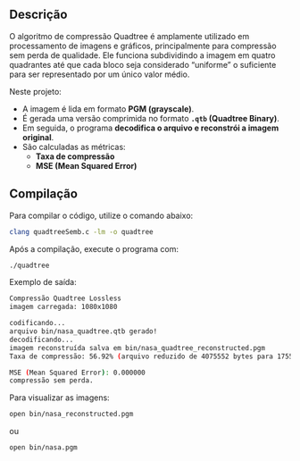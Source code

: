 ## Descrição

O algoritmo de compressão Quadtree é amplamente utilizado em processamento de imagens e gráficos, principalmente para compressão sem perda de qualidade.
Ele funciona subdividindo a imagem em quatro quadrantes até que cada bloco seja considerado “uniforme” o suficiente para ser representado por um único valor médio.

Neste projeto:

- A imagem é lida em formato **PGM (grayscale)**.  
- É gerada uma versão comprimida no formato **`.qtb` (Quadtree Binary)**.  
- Em seguida, o programa **decodifica o arquivo e reconstrói a imagem original**.  
- São calculadas as métricas:
  - **Taxa de compressão**
  - **MSE (Mean Squared Error)**

## Compilação

Para compilar o código, utilize o comando abaixo:

```bash
clang quadtreeSemb.c -lm -o quadtree
```
Após a compilação, execute o programa com:

```bash
./quadtree
```
Exemplo de saída:

```bash
Compressão Quadtree Lossless 
imagem carregada: 1080x1080

codificando...
arquivo bin/nasa_quadtree.qtb gerado! 
decodificando...
imagem reconstruída salva em bin/nasa_quadtree_reconstructed.pgm
Taxa de compressão: 56.92% (arquivo reduzido de 4075552 bytes para 1755741 bytes)

MSE (Mean Squared Error): 0.000000
compressão sem perda.
```
Para visualizar as imagens:

```bash
open bin/nasa_reconstructed.pgm  
```
ou
```bash
open bin/nasa.pgm  
```
